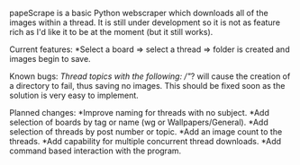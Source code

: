 papeScrape is a basic Python webscraper which downloads all of the images within a thread. It is still under development so it is not as feature rich as I'd like it to be at the moment (but it still works).

Current features:
    *Select a board => select a thread => folder is created and images begin to save.

Known bugs:
    *Thread topics with the following: /"*? will cause the creation of a directory to fail, thus saving no images. This should be fixed soon as the solution is very easy to implement.

Planned changes:
    *Improve naming for threads with no subject.
    *Add selection of boards by tag or name (wg or Wallpapers/General).
    *Add selection of threads by post number or topic.
    *Add an image count to the threads.
    *Add capability for multiple concurrent thread downloads.
    *Add command based interaction with the program.
